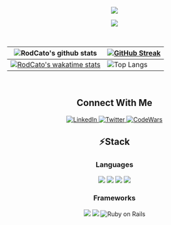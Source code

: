 
<p align="center">
 <a href="https://github.com/RodCato"><img src="https://readme-typing-svg.herokuapp.com/?lines=Hi,%20I'm%20Catalino%20(aka%20C%20Rod)%20;Full%20Stack%20Web%20Developer;Multi-Potentialite%20Extraordinaire;Thanks%20for%20stopping%20by🙌🏽!&font=Josefin%20Sans&center=true&width=650&height=90&weight=700&color=0c7dff&vCenter=true&size=35%42"></a> 
</p>
<p align="center"> <img src="https://media.licdn.com/dms/image/D4E16AQFAbnt-01u72w/profile-displaybackgroundimage-shrink_350_1400/0/1686171819317?e=1691625600&v=beta&t=b8TQRzvX0H0gga_6fA3njegQY5xFZHeRY2iDpiLO2rk">
 </p>
<div align="center">
 <br />


|![RodCato's github stats](https://github-readme-stats.vercel.app/api?username=RodCato&show_icons=true&theme=transparent)|[![GitHub Streak](https://github-readme-streak-stats.herokuapp.com?user=RodCato&theme=transparent&border_radius=4.6)](https://crod.co) 
| --- | --- |
|[![RodCato's wakatime stats](https://github-readme-stats.vercel.app/api/wakatime?username=36909aee-5bcd-487e-ba59-26e85f89c050&theme=transparent)](https://wakatime.com/@RodCato)|![Top Langs](https://github-readme-stats.vercel.app/api/top-langs/?username=RodCato&layout=compact&theme=transparent)|

<br>

## Connect With Me
<a href="https://www.linkedin.com/in/catalinorodriguez/" target="_blank" rel="noopener noreferrer">
  <img src="https://img.shields.io/badge/LinkedIn-0077B5?style=for-the-badge&logo=linkedin&logoColor=white" alt="LinkedIn">
 </a>
 <a href="https://www.twitter.com/CRodDev" target="_blank" rel="noopener noreferrer">
 <img src="https://img.shields.io/badge/Twitter-1DA1F2?style=for-the-badge&logo=twitter&logoColor=white" alt="Twitter" />
 </a> 
  <a href="https://www.codewars.com/users/RodCato" target="_blank" rel="noopener noreferrer">
   <img src="https://www.codewars.com/users/RodCato/badges/micro" alt="CodeWars">
 </a>

## ⚡️Stack
### Languages
<img src="https://img.shields.io/badge/JavaScript-323330?style=for-the-badge&logo=javascript&logoColor=F7DF1E"/> <img src="https://img.shields.io/badge/HTML5-E34F26?style=for-the-badge&logo=html5&logoColor=white"/> <img src="https://img.shields.io/badge/CSS3-1572B6?style=for-the-badge&logo=css3&logoColor=white"/> <img src="https://img.shields.io/badge/Ruby-CC342D?style=for-the-badge&logo=ruby&logoColor=white"/> 
### Frameworks
<img src="https://img.shields.io/badge/react-%2320232a.svg?style=for-the-badge&logo=react&logoColor=%2361DAFB"/> <img src="https://img.shields.io/badge/rails-%23CC0000.svg?style=for-the-badge&logo=ruby-on-rails&logoColor=white"/> 
 <img src="https://img.shields.io/badge/Ruby_on_Rails-CC0000?style=for-the-badge&logo=ruby-on-rails&logoColor=white" alt="Ruby on Rails" />
</div>
